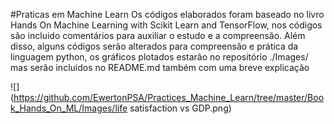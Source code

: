 #Praticas em Machine Learn 
Os códigos elaborados foram baseado no livro Hands On Machine Learning with Scikit Learn and TensorFlow, nos códigos são incluido comentários para auxiliar o estudo e a compreensão.
Além disso, alguns códigos serão alterados para compreensão e prática da linguagem python, os gráficos plotados estarão no repositório ./Images/ mas serão incluidos no README.md também com uma breve explicação

![](https://github.com/EwertonPSA/Practices_Machine_Learn/tree/master/Book_Hands_On_ML/Images/life satisfaction vs GDP.png)
